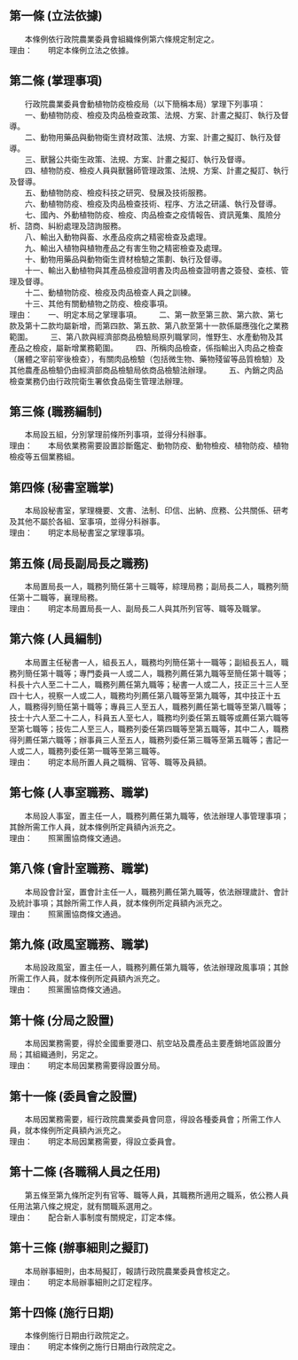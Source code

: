 第一條 (立法依據)
-----------------
　　本條例依行政院農業委員會組織條例第六條規定制定之。  
理由：　　明定本條例立法之依據。

第二條 (掌理事項)
-----------------
　　行政院農業委員會動植物防疫檢疫局（以下簡稱本局）掌理下列事項：  
　　一、動植物防疫、檢疫及肉品檢查政策、法規、方案、計畫之擬訂、執行及督導。  
　　二、動物用藥品與動物衛生資材政策、法規、方案、計畫之擬訂、執行及督導。  
　　三、獸醫公共衛生政策、法規、方案、計畫之擬訂、執行及督導。  
　　四、植物防疫、檢疫人員與獸醫師管理政策、法規、方案、計畫之擬訂、執行及督導。  
　　五、動植物防疫、檢疫科技之研究、發展及技術服務。  
　　六、動植物防疫、檢疫及肉品檢查技術、程序、方法之研議、執行及督導。  
　　七、國內、外動植物防疫、檢疫、肉品檢查之疫情報告、資訊蒐集、風險分析、諮商、糾紛處理及諮詢服務。  
　　八、輸出入動物與畜、水產品疫病之精密檢查及處理。  
　　九、輸出入植物與植物產品之有害生物之精密檢查及處理。  
　　十、動物用藥品與動物衛生資材檢驗之策劃、執行及督導。  
　　十一、輸出入動植物與其產品檢疫證明書及肉品檢查證明書之簽發、查核、管理及督導。  
　　十二、動植物防疫、檢疫及肉品檢查人員之訓練。  
　　十三、其他有關動植物之防疫、檢疫事項。  
理由：　　一、明定本局之掌理事項。
　　二、第一款至第三款、第六款、第七款及第十二款均屬新增，而第四款、第五款、第八款至第十一款係屬應強化之業務範圍。
　　三、第八款與經濟部商品檢驗局原列職掌同，惟野生、水產動物及其產品之檢疫，屬新增業務範圍。
　　四、所稱肉品檢查，係指輸出入肉品之檢查（屠體之宰前宰後檢查），有關肉品檢驗（包括微生物、藥物殘留等品質檢驗）及其他農產品檢驗仍由經濟部商品檢驗局依商品檢驗法辦理。
　　五、內銷之肉品檢查業務仍由行政院衛生署依食品衛生管理法辦理。

第三條 (職務編制)
-----------------
　　本局設五組，分別掌理前條所列事項，並得分科辦事。  
理由：　　本局依業務需要設置診斷鑑定、動物防疫、動物檢疫、植物防疫、植物檢疫等五個業務組。

第四條 (秘書室職掌)
-------------------
　　本局設秘書室，掌理機要、文書、法制、印信、出納、庶務、公共關係、研考及其他不屬於各組、室事項，並得分科辦事。  
理由：　　明定本局秘書室之掌理事項。

第五條 (局長副局長之職務)
-------------------------
　　本局置局長一人，職務列簡任第十三職等，綜理局務；副局長二人，職務列簡任第十二職等，襄理局務。  
理由：　　明定本局置局長一人、副局長二人與其所列官等、職等及職掌。

第六條 (人員編制)
-----------------
　　本局置主任秘書一人，組長五人，職務均列簡任第十一職等；副組長五人，職務列簡任第十職等；專門委員一人或二人，職務列薦任第九職等至簡任第十職等；科長十六人至二十二人，職務列薦任第九職等；秘書一人或二人，技正三十三人至四十七人，視察一人或二人，職務均列薦任第八職等至第九職等，其中技正十五人，職務得列簡任第十職等；專員三人至五人，職務列薦任第七職等至第八職等；技士十六人至二十二人，科員五人至七人，職務均列委任第五職等或薦任第六職等至第七職等；技佐二人至三人，職務列委任第四職等至第五職等，其中二人，職務得列薦任第六職等；辦事員三人至五人，職務列委任第三職等至第五職等；書記一人或二人，職務列委任第一職等至第三職等。  
理由：　　明定本局所置人員之職稱、官等、職等及員額。

第七條 (人事室職務、職掌)
-------------------------
　　本局設人事室，置主任一人，職務列薦任第九職等，依法辦理人事管理事項；其餘所需工作人員，就本條例所定員額內派充之。  
理由：　　照黨團協商條文通過。

第八條 (會計室職務、職掌)
-------------------------
　　本局設會計室，置會計主任一人，職務列薦任第九職等，依法辦理歲計、會計及統計事項；其餘所需工作人員，就本條例所定員額內派充之。  
理由：　　照黨團協商條文通過。

第九條 (政風室職務、職掌)
-------------------------
　　本局設政風室，置主任一人，職務列薦任第九職等，依法辦理政風事項；其餘所需工作人員，就本條例所定員額內派充之。  
理由：　　照黨團協商條文通過。

第十條 (分局之設置)
-------------------
　　本局因業務需要，得於全國重要港口、航空站及農產品主要產銷地區設置分局；其組織通則，另定之。  
理由：　　明定本局因業務需要得設置分局。

第十一條 (委員會之設置)
-----------------------
　　本局因業務需要，經行政院農業委員會同意，得設各種委員會；所需工作人員，就本條例所定員額內派充之。  
理由：　　明定本局因業務需要，得設立委員會。

第十二條 (各職稱人員之任用)
---------------------------
　　第五條至第九條所定列有官等、職等人員，其職務所適用之職系，依公務人員任用法第八條之規定，就有關職系選用之。  
理由：　　配合新人事制度有關規定，訂定本條。

第十三條 (辦事細則之擬訂)
-------------------------
　　本局辦事細則，由本局擬訂，報請行政院農業委員會核定之。  
理由：　　明定本局辦事細則之訂定程序。

第十四條 (施行日期)
-------------------
　　本條例施行日期由行政院定之。  
理由：　　明定本條例之施行日期由行政院定之。